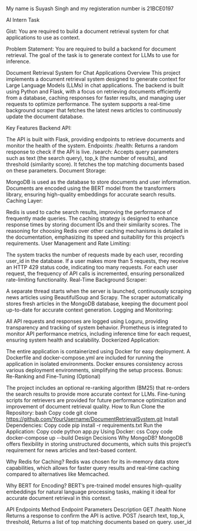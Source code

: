 My name is Suyash Singh and my registeration number is 21BCE0197

AI Intern Task

Gist: You are required to build a document retrieval system for chat applications to use as context.

Problem Statement: You are required to build a backend for document retrieval. The goal of the task is
to generate context for LLMs to use for inference.

Document Retrieval System for Chat Applications
Overview
This project implements a document retrieval system designed to generate context for Large Language Models (LLMs) in chat applications. The backend is built using Python and Flask, with a focus on retrieving documents efficiently from a database, caching responses for faster results, and managing user requests to optimize performance. The system supports a real-time background scraper that fetches the latest news articles to continuously update the document database.

Key Features
Backend API:

The API is built with Flask, providing endpoints to retrieve documents and monitor the health of the system.
Endpoints:
/health: Returns a random response to check if the API is live.
/search: Accepts query parameters such as text (the search query), top_k (the number of results), and threshold (similarity score). It fetches the top matching documents based on these parameters.
Document Storage:

MongoDB is used as the database to store documents and user information.
Documents are encoded using the BERT model from the transformers library, ensuring high-quality embeddings for accurate search results.
Caching Layer:

Redis is used to cache search results, improving the performance of frequently made queries. The caching strategy is designed to enhance response times by storing document IDs and their similarity scores.
The reasoning for choosing Redis over other caching mechanisms is detailed in the documentation, emphasizing its speed and suitability for this project’s requirements.
User Management and Rate Limiting:

The system tracks the number of requests made by each user, recording user_id in the database. If a user makes more than 5 requests, they receive an HTTP 429 status code, indicating too many requests.
For each user request, the frequency of API calls is incremented, ensuring personalized rate-limiting functionality.
Real-Time Background Scraper:

A separate thread starts when the server is launched, continuously scraping news articles using BeautifulSoup and Scrapy.
The scraper automatically stores fresh articles in the MongoDB database, keeping the document pool up-to-date for accurate context generation.
Logging and Monitoring:

All API requests and responses are logged using Loguru, providing transparency and tracking of system behavior.
Prometheus is integrated to monitor API performance metrics, including inference time for each request, ensuring system health and scalability.
Dockerized Application:

The entire application is containerized using Docker for easy deployment. A Dockerfile and docker-compose.yml are included for running the application in isolated environments.
Docker ensures consistency across various deployment environments, simplifying the setup process.
Bonus: Re-Ranking and Fine-Tuning (Optional)

The project includes an optional re-ranking algorithm (BM25) that re-orders the search results to provide more accurate context for LLMs.
Fine-tuning scripts for retrievers are provided for future performance optimization and improvement of document retrieval quality.
How to Run
Clone the Repository:
bash
Copy code
git clone https://github.com/YourUsername/DocumentRetrievalSystem.git
Install Dependencies:
Copy code
pip install -r requirements.txt
Run the Application:
Copy code
python app.py
Using Docker:
css
Copy code
docker-compose up --build
Design Decisions
Why MongoDB?
MongoDB offers flexibility in storing unstructured documents, which suits this project’s requirement for news articles and text-based content.

Why Redis for Caching?
Redis was chosen for its in-memory data store capabilities, which allows for faster query results and real-time caching compared to alternatives like Memcached.

Why BERT for Encoding?
BERT’s pre-trained model ensures high-quality embeddings for natural language processing tasks, making it ideal for accurate document retrieval in this context.

API Endpoints
Method	    Endpoint	              Parameters	                                                    Description
GET	        /health	                 None	                                     Returns a response to confirm the API is active.
POST	      /search             	text, top_k, threshold,                             Returns a list of top matching documents based on query.
                                      user_id	
